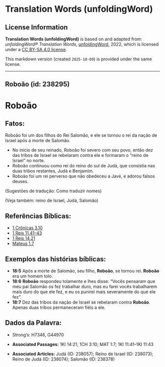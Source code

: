 # Translation Words (unfoldingWord)

## License Information

**Translation Words (unfoldingWord)** is based on and adapted from: _unfoldingWord® Translation Words_, [unfoldingWord](https://unfoldingword.org/utw), 2022, which is licensed under a [CC BY-SA 4.0 license](https://creativecommons.org/licenses/by-sa/4.0/legalcode.en).

This markdown version (created `2025-10-09`) is provided under the same license.



--------------------------------

## Roboão (id: 238295)

Roboão
======

Fatos:
------

Roboão foi um dos filhos do Rei Salomão, e ele se tornou o rei da nação de Israel após a morte de Salomão.

* No início de seu reinado, Roboão foi severo com seu povo, então dez das tribos de Israel se rebelaram contra ele e formaram o “reino de Israel” no norte.
* Roboão continuou como rei do reino do sul de Judá, que consistia nas duas tribos restantes, Judá e Benjamim.
* Roboão foi um rei perverso que não obedeceu a Javé, e adorou falsos deuses.

(Sugestões de tradução: Como traduzir nomes)

(Veja também: reino de Israel, Judá, Salomão)

Referências Bíblicas:
---------------------

* [1 Crônicas 3\.10](https://ref.ly/1Chr3:10)
* [1 Reis 11\.41–43](https://ref.ly/1Kgs11:41-1Kgs11:43)
* [1 Reis 14\.21](https://ref.ly/1Kgs14:21)
* [Mateus 1\.7](https://ref.ly/Matt1:7)

Exemplos das histórias bíblicas:
--------------------------------

* **18:5** Após a morte de Salomão, seu filho, **Roboão**, se tornou rei. **Roboão** era um homem tolo.
* **18:6** **Roboão** respondeu tolamente e lhes disse: “Vocês pensaram que meu pai Salomão os fez trabalhar duro, mas eu farei vocês trabalharem mais duro do que ele fez, e eu os punirei mais severamente do que ele fez”.
* **18:7** Dez das tribos da nação de Israel se rebelaram contra **Roboão**. Apenas duas tribos permaneceram fiéis a ele.

Dados da Palavra:
-----------------

* Strong’s: H7346, G44970

* **Associated Passages:** 1KI 14:21; 1CH 3:10; MAT 1:7; 1KI 11:41–1KI 11:43
* **Associated Articles:** Judá (ID: 238057); Reino de Israel (ID: 238073); Reino de Judá (ID: 238074); Salomão (ID: 238378)

